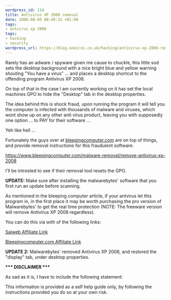 ```yaml
--- 
wordpress_id: 114
title: Antivirus XP 2008 removal
date: 2008-08-05 08:49:32 +01:00
tags: 
- antvirus xp 2008
tags: 
- hacking
- security
wordpress_url: https://blog.oneiroi.co.uk/hacking/antivirus-xp-2008-removal
---
```

Rarely has an adware / spyware given me cause to chuckle, this little sod sets the desktop background with a nice bright blue and yellow warning shouting "You have a virus" ... and places a desktop shortcut to the offending program Antivirus XP 2008.

On top of that in the case I am currently working on it has set the local machines GPO to hide the "Desktop" tab in the desktop properties.

The idea behind this is shock fraud, upon running the program it will tell you the computer is infected with thousands of malware and viruses, which wont show up on any other anti virus product, leaving you with supposedly one option ... to PAY for their software ...

Yeh like hell ...

Fortunately the guys over at <a href="https://www.bleepingcomputer.com">bleepingcomputer.com</a> are on top of things, and provide removal instructions for this fraudulent software.

<a href="https://www.bleepingcomputer.com/malware-removal/remove-antivirus-xp-2008">https://www.bleepingcomputer.com/malware-removal/remove-antivirus-xp-2008</a>

I'll be intrested to see if their removal tool resets the GPO.

<strong>UPDATE:</strong> Make sure after installing the malwarebytes' software that you first run an update before scanning.

As mentioned in the bleeping computer article, if your antvirus let this program in, in the first place it may be worth purchasing the pro version of Malwarebytes' to get the real time protection (NOTE: The freeware version will remove Antivirus XP 2008 regardless).

You can do this via with of the following links:

<a href="https://www.cleverbridge.com/342/?affiliate=2235&cart=29945&scope=checkout">Saiweb Affiliate Link</a>

<a href="https://www.cleverbridge.com/342/?affiliate=1878&cart=29945&scope=checkout">Bleepingcomputer.com Affiliate Link</a>

<strong>UPDATE 2:</strong> Malwarebytes' removed Antivirus XP 2008, and restored the "display" tab, under desktop properties.


<strong>*** DISCLAIMER ***</strong>

As sad as it is, I have to include the following statement:

This information is provided as a self help guide only, by following the instructions provided you do so at your own risk.
